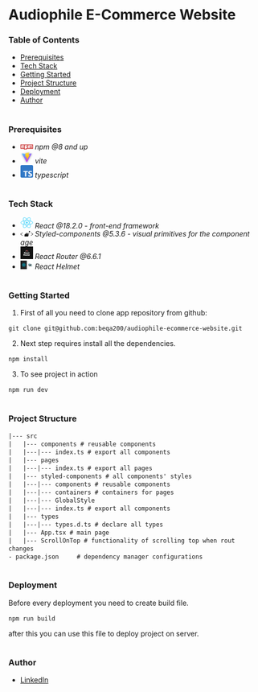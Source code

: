 # Audiophile E-Commerce Website

### Table of Contents

- [Prerequisites](#Prerequisites)
- [Tech Stack](#Tech-Stack)
- [Getting Started](#Getting-Started)
- [Project Structure](#Project-Structure)
- [Deployment](#Deployment)
- [Author](#Author)

#

### Prerequisites

- <img src="readme/npm.png" width="25" style="top: 8px" /> _npm @8 and up_
- <img src="readme/vite.jpg" width="25" style="top: 8px" /> _vite_
- <img src="readme/typescript.png" width="25" style="top: 8px" /> _typescript_

#

### Tech Stack

- <img src="readme/react.png" width="25" style="top: 8px" /> _React @18.2.0 - front-end framework_
- <img src="readme/styled-components.png" width="25" style="top: 8px" /> _Styled-components @5.3.6 - visual primitives for the component age_
- <img src="readme/router.png" width="25" style="top: 8px" /> _React Router @6.6.1_
- <img src="readme/helmet.jpg" width="25" style="top: 8px" /> _React Helmet_

#

### Getting Started

1. First of all you need to clone app repository from github:

```
git clone git@github.com:beqa200/audiophile-ecommerce-website.git
```

2. Next step requires install all the dependencies.

```
npm install
```

3. To see project in action

```
npm run dev
```

#

### Project Structure

```
|--- src
|   |--- components # reusable components
|   |---|--- index.ts # export all components
|   |--- pages
|   |---|--- index.ts # export all pages
|   |--- styled-components # all components' styles
|   |---|--- components # reusable components
|   |---|--- containers # containers for pages
|   |---|--- GlobalStyle
|   |---|--- index.ts # export all components
|   |--- types
|   |---|--- types.d.ts # declare all types
|   |--- App.tsx # main page
|   |--- ScrollOnTop # functionality of scrolling top when rout changes
- package.json     # dependency manager configurations

```

#

### Deployment

Before every deployment you need to create build file.

```
npm run build
```

after this you can use this file to deploy project on server.

#

### Author

- [LinkedIn](https://www.linkedin.com/in/beka-maisuradze-76a730234/)
